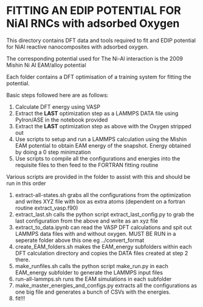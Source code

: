 
# FITTING AN EDIP POTENTIAL FOR NiAl RNCs with adsorbed Oxygen

This directory contains DFT data and tools required to fit and EDIP potential
for NiAl reactive nanocomposites with adsorbed oxygen.

The corresponding potential used for The Ni-Al interaction is the 2009 Mishin Ni Al EAM/alloy potential

Each folder contains a DFT optimisation of a training system for fitting the potential.

Basic steps followed here are as follows:

1. Calculate DFT energy using VASP
2. Extract the **LAST** optimization step as a LAMMPS DATA file using PyIron/ASE in the notebook provided
3. Extract the **LAST** optimization step as above with the Oxygen stripped out
4. Use scripts to setup and run a LAMMPS calculation using the Mishin EAM potential to obtain EAM energy of the snapshot. Energy obtained by doing a 0 step minimzation
5. Use scripts to compile all the configurations and energies into the requisite files to then feed to the FORTRAN fitting routine 

Various scripts are provided in the folder to assist with this and should be run in this order

1. extract-all-states.sh grabs all the configurations from the optimization and writes XYZ file with box as extra atoms (dependent on a fortran routine extract_vasp.f90) 
2. extract_last.sh calls the python script extract_last_config.py to grab the last configuration from the above and write as an xyz file
3. extract_to_data.ipynb can read the VASP DFT calculations and spit out LAMMPS data files with and without oxygen. MUST BE RUN in a seperate folder above this one eg ../convert_format
4. create_EAM_folders.sh makes the EAM_energy subfolders within each DFT calculation directory and copies the DATA files created at step 2 there.
5. make_runfiles.sh calls the python script make_run.py in each EAM_energy subfolder to generate the LAMMPS input files
6. run-all-lammps.sh runs the EAM simulations in each subfolder
7. make_master_energies_and_configs.py extracts all the configurations as one big file and generates a bunch of CSVs with the energies.
8. fit!!! 


